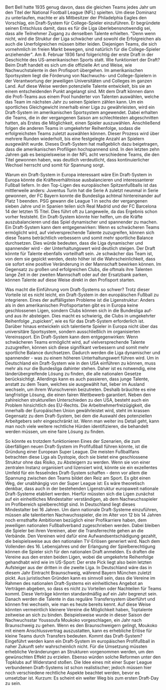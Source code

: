 
Bert Bell hatte 1935 genug davon, dass die gleichen Teams jedes Jahr um den Titel der National Football League (NFL) spielten. Um diese Dominanz zu unterlaufen, machte er als Mitbesitzer der Philadelphia Eagles den Vorschlag, ein Draft-System für College-Spieler einzuführen. Er begründete seinen Entschluss damit, dass es für die Liga überlebensnotwendig sei, dass alle Teilnehmer Zugang zu denselben Talente erhielten. "Denn wenn nicht, wird die Struktur der Liga schwächer und sowohl die Erfolgreichen als auch die Unerfolgreichen müssen bitter leiden. Diejenigen Teams, die sich vornehmlich im freien Markt bewegen, sind natürlich für die College-Spieler anziehender". Am 8. Februar 1936 fand folgerichtig der erste Draft in der Geschichte des US-amerikanischen Sports statt.
Wie funktioniert der Draft?
Beim Draft handelt es sich um die offizielle Art und Weise, wie Nachwuchstalente in den Profisport übergehen. Im amerikanischen Sportsystem liegt die Förderung von Nachwuchs- und College-Spielern in der Verantwortung der jeweiligen Universitäten und Colleges im ganzen Land. Auf diese Weise werden potenzielle Talente entwickelt, bis sie an einem entscheidenden Punkt angelangt sind. Mit dem Draft können dann die Profi-Teams aus einem Pool hunderter von Talenten auswählen, welche das Team im nächsten Jahr zu seinen Spielern zählen kann.
Um ein sportliches Gleichgewicht innerhalb einer Liga zu gewährleisten, wird ein Draft-System im amerikanischen Sportsystem angewendet. Dabei erhalten die Teams, die in der vergangenen Saison am schlechtesten abgeschnitten hatten, als Erstes die Möglichkeit, einen Spieler auszuwählen. Anschließend folgen die anderen Teams in umgekehrter Reihenfolge, sodass die erfolgreichsten Teams zuletzt auswählen können. Dieser Prozess wird über mehrere Runden wiederholt, bis eine festgelegte Anzahl an Spielern ausgewählt wurde.
Dieses Draft-System hat maßgeblich dazu beigetragen, dass die amerikanischen Profiligen hochspannend sind. In den letzten zehn Jahren gab es beispielsweise in der NFL acht verschiedene Teams, die den Titel gewonnen haben, was deutlich verdeutlicht, dass kontinuierlicher Wechsel herrscht und somit für Spannung sorgt.

Warum ein Draft-System in Europa interessant wäre
Ein Draft-System in Europa könnte die Kräfteverhältnisse ausbalancieren und interessanterer Fußball liefern. In den Top-Ligen des europäischen Spitzenfußballs ist das mittlerweile anders: Juventus Turin hat die Serie A zuletzt neunmal in Serie gewonnen, der FC Bayern konnte die Bundesliga achtmal hintereinander auf Platz 1 beenden. PSG gewann die League 1 in sechs der vergangenen sieben Jahre und in Spanien teilen sich Real Madrid und der FC Barcelona 14 der letzten 15 Titel. Dies führt oft zu Langeweile, da das Ergebnis schon vorher feststeht. Ein Draft-System könnte hier helfen, um die Kräfte auszubalancieren und das Spiel dynamischer und spannender zu machen.
Ein Draft-System kann dem entgegenwirken: Wenn es schwächeren Teams ermöglicht wird, auf vielversprechende Talente zuzugreifen, können sich diese Teams beträchtlich verbessern und somit mehr sportliche Balance durchsetzen. Dies würde bedeuten, dass die Liga dynamischer und spannender wird - der Unterhaltungswert wird deutlich steigen.
Der Draft könnte für Talente ebenfalls vorteilhaft sein. Je schwächer das Team ist, von dem sie gepickt werden, desto höher ist die Wahrscheinlichkeit, dass sie sofort eine positive Veränderung in der Mannschaft bewirken können. Im Gegensatz zu großen und erfolgreichen Clubs, die oftmals ihre Talenten lange Zeit in der zweiten Mannschaft oder auf der Ersatzbank parken, können Talente auf diese Weise direkt in den Profisport starten.






Was macht die Einführung vom Draft-Systems so schwer?
Trotz dieser Vorteile ist es nicht leicht, ein Draft-System in den europäischen Fußball zu integrieren. Eines der auffälligsten Probleme ist die Ligenstruktur: Anders als in den amerikanischen Profisportarten gibt es in Europa keine geschlossenen Ligen, sondern Clubs können sich in die Bundesliga auf- und aus ihr absteigen. Dies macht es schwierig, die Clubs in umgekehrter Reihenfolge „zupicken“, wie es für das Draft-System erforderlich ist. Darüber hinaus entwickeln sich talentierte Spieler in Europa nicht über das universitäre Sportsystem, sondern ausschließlich im organisierten Vereinssport.
Ein Draft-System kann dem entgegenwirken: Wenn schwächeren Teams ermöglicht wird, auf vielversprechende Talente zuzugreifen, können sich diese signifikant verbessern und somit mehr sportliche Balance durchsetzen. Dadurch werden die Liga dynamischer und spannender - was zu einem höheren Unterhaltungswert führen wird.
Um in Deutschland ein Draft-System wie in den USA einführen zu können, muss mehr als nur die Bundesliga dahinter stehen. Daher ist es notwendig, eine länderübergreifende Lösung zu finden, die alle nationalen Gesetze berücksichtigt. Allerdings kann es auch passieren, dass junge Talente, anstatt zu dem Team, welches sie ausgewählt hat, lieber im Ausland wechseln, um ihrem Wunschverein beizutreten. Deshalb bräuchte es eine langfristige Lösung, die einen fairen Wettbewerb garantiert.
Neben den zahlreichen strukturellen Unterschieden zu den USA, besteht auch ein Problem hinsichtlich des EU-Rechts. Die Arbeitnehmerfreizügigkeit, die innerhalb der Europäischen Union gewährleistet wird, steht im krassen Gegensatz zu dem Draft-System, bei dem die Auswahl des potenziellen Arbeitgebers sehr eingeschränkt ist. Wenn man weiter ins Detail geht, kann man noch viele weitere rechtliche Hürden identifizieren, die behandelt werden müssen, um eine faire Lösung zu finden.

So könnte es trotzdem funktionieren
Eines der Szenarien, die zum überfälligen neuen Draft-System im Profifußball führen könnte, ist die Gründung einer European Super League. Die meisten Fußballfans betrachten diese Liga als Dystopie, doch sie bietet eine geschlossene Struktur ohne das Risiko, zu Absteigern zu werden. Wenn sie von einer zentralen Instanz organisiert und lizensiert wird, könnte sie ein exzellentes Umfeld für ein fesselndes Draft-System schaffen - denn vor allem die Spannung zwischen den Teams bildet den Reiz am Sport.
Es gibt einen Weg, der unabhängig von der Super League ist: Es wäre theoretisch denkbar, dass auch in der bestehenden Ligenstruktur europaweit nationale Draft-Systeme etabliert werden. Hierfür müssten sich die Ligen zunächst auf ein einheitliches Mindestalter verständigen, ab dem Nachwuchsspieler im Profibereich spielberechtigt sind. In Deutschland liegt dieses Mindestalter bei 16 Jahren. Um dann nationale Draft-Systeme einzuführen, müssen alle talentierten Nachwuchsspieler, die im Alter von 12 bis 14 Jahren noch ernsthafte Ambitionen bezüglich einer Profikarriere haben, dem jeweiligen nationalen Fußballverband zugeschrieben werden. Dabei bleiben die Spieler bei ihren Vereinen, aber die Transferrechte gehen an die Verbände. Den Vereinen wird dafür eine Aufwandsentschädigung gezahlt, die beispielsweise aus den nationalen TV-Erlösen generiert wird. Nach dem Vollenden des 16. Lebensjahres und der Erlangung der Spielberechtigung können die Spieler sich für den nationalen Draft anmelden.
Es draften die Vereine aus den ersten beiden Ligen, wobei die umgekehrte Reihenfolge gehandhabt wird wie im US-Sport: Der erste Pick liegt also beim letzten Aufsteiger aus der dritten in die zweite Liga. In Deutschland wäre das in diesem Jahr Eintracht Braunschweig, während Bayern München zuletzt pickt. Aus juristischen Gründen kann es sinnvoll sein, dass die Vereine im Rahmen des nationalen Draft-Systems ein einheitliches Angebot an Verträgen abgeben, so dass es nicht zu Vorteilen oder Nachteilen für Teams kommt. Diese Verträge könnten standardmäßig auf ein Jahr begrenzt sein. Danach werden die Talente in das reguläre Transfersystem überführt und können frei wechseln, wie man es heute bereits kennt.
Auf diese Weise könnten vermeintlich kleinere Vereine die Möglichkeit haben, Toptalente zeitweise an sich zu binden. Beispielsweise wurde in dieser Saison der Nachwuchsstar Youssoufa Moukoko vorgeschlagen, ein Jahr nach Braunschweig zu gehen. Wenn es den Braunschweigern gelingt, Moukoko mit einem Anschlussvertrag auszustatten, kann es erhebliche Erlöse für kleine Teams durch Transfers bedeuten.
Kommt das Draft-System?
Eingeführt werden kann ein Draft-System im europäischen Profifußball in naher Zukunft sehr wahrscheinlich nicht. Für die Umsetzung müssten erhebliche Veränderungen an Strukturen vorgenommen werden, um den gewünschten Effekt zu erzielen. Ebenso würden solche Reformen unter den Topklubs auf Widerstand stoßen. Die Idee eines mit einer Super League verbundenen Draft-Systems ist schon realistischer; jedoch müssen hier noch verschiedene rechtliche Aspekte beachtet werden, bevor es umsetzbar ist. Kurzum: Es scheint ein weiter Weg bis zum ersten Draft-Day zu sein.



